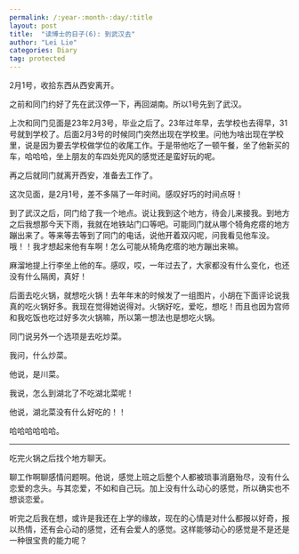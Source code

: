 ```yaml
---
permalink: /:year-:month-:day/:title
layout: post
title:  "读博士的日子(6): 到武汉去"
author: "Lei Lie"
categories: Diary
tag: protected
---
```


2月1号，收拾东西从西安离开。

之前和同门约好了先在武汉停一下，再回湖南。所以1号先到了武汉。

上次和同门见面是23年2月3号，毕业之后了。23年过年早，去学校也去得早，31号就到学校了。后面2月3号的时候同门突然出现在学校里。问他为啥出现在学校里，说是因为要去学校做学位的收尾工作。于是带他吃了一顿午餐，坐了他新买的车，哈哈哈，坐上朋友的车四处兜风的感觉还是蛮好玩的呢。

再之后就同门就离开西安，准备去工作了。

这次见面，是2月1号，差不多隔了一年时间。感叹好巧的时间点呀！

到了武汉之后，同门给了我一个地点。说让我到这个地方，待会儿来接我。到地方之后我想那今天下雨，我就在地铁站门口等吧。可能同门就从哪个犄角疙瘩的地方蹦出来了。等来等去等到了同门的电话，说他开着双闪呢，问我看见他车没。哦！！我才想起来他有车啊！怎么可能从犄角疙瘩的地方蹦出来嘛。

麻溜地提上行李坐上他的车。感叹，哎，一年过去了，大家都没有什么变化，也还没有什么隔阂，真好！

后面去吃火锅，就想吃火锅！去年年末的时候发了一组图片，小胡在下面评论说我真的吃火锅好多。我现在觉得她说得对。火锅好吃，爱吃，想吃！而且也因为宫师和我吃饭也吃过好多次火锅嘛，所以第一想法也是想吃火锅。

同门说另外一个选项是去吃炒菜。

我问，什么炒菜。

他说，是川菜。

我说，怎么到湖北了不吃湖北菜呢！

他说，湖北菜没有什么好吃的！！

哈哈哈哈哈哈。

---

吃完火锅之后找个地方聊天。

聊工作啊聊感情问题啊。他说，感觉上班之后整个人都被琐事消磨殆尽，没有什么恋爱的念头。与其恋爱，不如和自己玩。加上没有什么动心的感觉，所以确实也不想谈恋爱。

听完之后我在想，或许是我还在上学的缘故，现在的心情是对什么都报以好奇，报以热情，还有会心动的感觉，还有会爱人的感觉。这样能够动心的感觉是不是还是一种很宝贵的能力呢？
